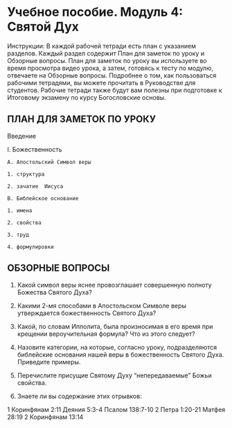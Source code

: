 # Учебное пособие. Модуль 4: Святой Дух


Инструкции: 
В каждой рабочей тетради есть план с указанием разделов.  Каждый раздел содержит План для заметок по уроку и Обзорные вопросы. 
План для заметок по уроку вы используете во время просмотра видео урока, а затем, готовясь к тесту по модулю, отвечаете на Обзорные вопросы. 
Подробнее о том, как пользоваться рабочими тетрадями, вы можете прочитать в Руководстве для студентов. Рабочие тетради также будут вам полезны при подготовке к Итоговому экзамену по курсу Богословские основы.


## ПЛАН ДЛЯ ЗАМЕТОК ПО УРОКУ

Введение

I. Божественность

    A. Апостольский Символ веры

  	1. структура

  	2. зачатие  Иисуса

    B. Библейское основание

  	1. имена

 	2. свойства

 	3. труд

  	4. формулировки



## ОБЗОРНЫЕ ВОПРОСЫ

1. Какой символ веры яснее провозглашает совершенную полноту Божества Святого Духа?

2. Какими 2-мя способами в Апостольском Символе веры утверждается божественность Святого Духа?

3. Какой, по словам Ипполита, была произносимая в его время при крещении вероучительная формула? Что из этого следует?

4. Назовите категории, на которые, согласно уроку, подразделяются библейские основания нашей веры в божественность Святого Духа. Приведите примеры.

5. Перечислите присущие Святому Духу “непередаваемые” Божьи свойства.

6. Знаете ли вы содержание этих отрывков:

  1 Коринфянам 2:11
  Деяния 5:3-4
  Псалом 138:7-10
  2 Петра 1:20-21
  Матфея 28:19
  2 Коринфянам 13:14

